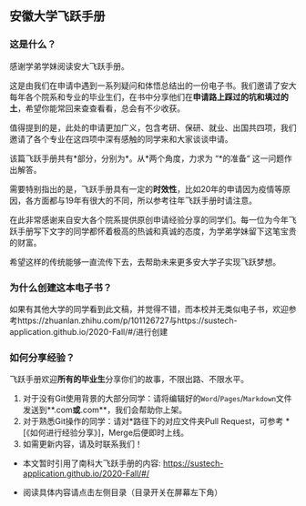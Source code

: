 ## 安徽大学飞跃手册

### 这是什么？

感谢学弟学妹阅读安大飞跃手册。

这是由我们在申请中遇到一系列疑问和体悟总结出的一份电子书。我们邀请了安大每年各个院系和专业的毕业生们，在书中分享他们在**申请路上踩过的坑和填过的土**，希望你能常回来查查看看，总会有不少收获。

值得提到的是，此处的申请更加广义，包含考研、保研、就业、出国共四项，我们邀请了各个专业在这四项中深有感触的同学来和大家谈谈申请。

该篇飞跃手册共有\*部分，分别为\*。从\*两个角度，力求为 “\*的准备“ 这一问题作出解答。

需要特别指出的是，飞跃手册具有一定的**时效性**，比如20年的申请因为疫情等原因，各方面都与19年有很大的不同，所以参考往年飞跃手册时请注意。

在此非常感谢来自安大各个院系提供原创申请经验分享的同学们。每一位为今年飞跃手册写下文字的同学都怀着极高的热诚和真诚的态度，为学弟学妹留下这笔宝贵的财富。

希望这样的传统能够一直流传下去，去帮助未来更多安大学子实现飞跃梦想。

### 为什么创建这本电子书？

如果有其他大学的同学看到此文稿，并觉得不错，而本校并无类似电子书，欢迎参考https://zhuanlan.zhihu.com/p/101126727与https://sustech-application.github.io/2020-Fall/#/进行创建

### 如何分享经验？

飞跃手册欢迎**所有的毕业生**分享你们的故事，不限出路、不限水平。

1. 对于没有Git使用背景的大部分同学：请将编辑好的`Word`/`Pages`/`Markdown`文件发送到**.com**或**.com**，我们会帮助你上架。
2. 对于熟悉Git操作的同学：请对\*路径下的对应文件夹Pull Request，可参考 \*[《如何进行经验分享》]，Merge后便即时上线。
3. 如需更新内容，请及时联系我们！

* 本文暂时引用了南科大飞跃手册的内容: https://sustech-application.github.io/2020-Fall/#/

* 阅读具体内容请点击左侧目录（目录开关在屏幕左下角）

